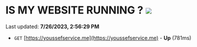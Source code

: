 # IS MY WEBSITE RUNNING ? [![](https://img.shields.io/static/v1?label=Sponsor&message=%E2%9D%A4&logo=GitHub&color=%23fe8e86)](https://github.com/sponsors/<username>)

Last updated: **7/26/2023, 2:56:29 PM**

- `GET` [https://youssefservice.me](https://youssefservice.me) - **Up** (781ms)
